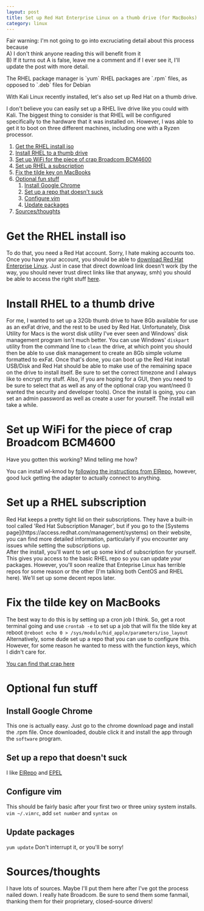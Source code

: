 ```yaml
---
layout: post
title: Set up Red Hat Enterprise Linux on a thumb drive (for MacBooks)
category: linux
---
```


Fair warning: I'm not going to go into excruciating detail about this process
because  
A) I don't think anyone reading this will benefit from it  
B) If it turns out A is false, leave me a comment and if I ever see it, I'll
update the post with more detail.

<div markdown="1" class="alert alert-info" role="alert">
The RHEL package manager is `yum`  
RHEL packages are `.rpm` files, as opposed to `.deb` files for Debian
</div>

With Kali Linux recently installed, let's also set up Red Hat on a thumb drive.
<div markdown="1" class="alert alert-danger" role="alert">
I don't believe you can easily set up a RHEL live drive like you could with Kali.
The biggest thing to consider is that RHEL will be configured specifically to
the hardware that it was installed on. However, I was able to get it to boot on
three different machines, including one with a Ryzen processor.
</div>

1. [Get the RHEL install iso](#get-the-rhel-install-iso)
2. [Install RHEL to a thumb drive](#install-rhel-to-a-thumb-drive)
3. [Set up WiFi for the piece of crap Broadcom BCM4600](#set-up-wifi-for-the-piece-of-crap-broadcom-bcm4600)
4. [Set up RHEL a subscription](#set-up-rhel-subscription)
5. [Fix the tilde key on MacBooks](#fix-the-tilde-key-on-macbooks)
6. [Optional fun stuff](#optional-fun-stuff)
    1. [Install Google Chrome](#install-google-chrome)
    2. [Set up a repo that doesn't suck](#set-up-a-repo-that-doesn't-suck)
    3. [Configure vim](#configure-vim)
    4. [Update packages](#update-packages)
7. [Sources/thoughts](#sources)

# Get the RHEL install iso
To do that, you need a Red Hat account. Sorry, I hate making accounts too. Once
you have your account, you should be able to [download Red Hat Enterprise Linux](https://developers.redhat.com/download-manager/content/origin/files/sha256/43/431a58c8c0351803a608ffa56948c5a7861876f78ccbe784724dd8c987ff7000/rhel-server-7.4-x86_64-dvd.iso). Just in case that
direct download link doesn't work (by the way, you should never trust direct links
like that anyway, smh) you should be able to access the right stuff [here](https://developers.redhat.com/).

# Install RHEL to a thumb drive
For me, I wanted to set up a 32Gb thumb drive to have 8Gb available for use as
an exFat drive, and the rest to be used by Red Hat. Unfortunately, Disk Utility
for Macs is the worst disk utility I've ever seen and Windows' disk management
program isn't much better. You can use Windows' `diskpart` utility from the
command line to `clean` the drive, at which point you should then be able to use
disk management to create an 8Gb simple volume formatted to exFat. Once that's
done, you can boot up the Red Hat install USB/Disk and Red Hat should be able to
make use of the remaining space on the drive to install itself. Be sure to set
the correct timezone and I always like to encrypt my stuff. Also, if you are
hoping for a GUI, then you need to be sure to select that as well as any of the
optional crap you want/need (I wanted the security and developer tools). Once
the install is going, you can set an admin password as well as create a user
for yourself. The install will take a while.

# Set up WiFi for the piece of crap Broadcom BCM4600
Have you gotten this working? Mind telling me how?

You can install wl-kmod by [following the instructions from ElRepo](https://elrepo.org/tiki/wl-kmod),
however, good luck getting the adapter to actually connect to anything.

# Set up a RHEL subscription
<div markdown="1" class="alert alert-info" role="alert">
Red Hat keeps a pretty tight lid on their subscriptions. They have a built-in
tool called 'Red Hat Subscription Manager', but if you go to the [Systems page](https://access.redhat.com/management/systems)
on their website, you can find more detailed information, particularly if you
encounter any issues while setting the subscriptions up.
</div>
After the install, you'll want to set up some kind of subscription for yourself.
This gives you access to the basic RHEL repo so you can update your packages.
However, you'll soon realize that Enteprise Linux has terrible repos for some
reason or the other (I'm talking both CentOS and RHEL here). We'll set up some
decent repos later.

# Fix the tilde key on MacBooks
The best way to do this is by setting up a cron job I think. So, get a root
terminal going and use `crontab -e` to set up a job that will fix the tilde key
at reboot `@reboot echo 0 > /sys/module/hid_apple/parameters/iso_layout`
Alternatively, some dude set up a repo that you can use to configure this. However,
for some reason he wanted to mess with the function keys, which I didn't care for.

[You can find that crap here](http://atodorov.org/blog/2015/04/29/rhel-7-repository-for-macbook-air/)

# Optional fun stuff

## Install Google Chrome
This one is actually easy. Just go to the chrome download page and install the
.rpm file. Once downloaded, double click it and install the app through the
`software` program.

## Set up a repo that doesn't suck
I like [ElRepo](http://elrepo.org/tiki/tiki-index.php) and [EPEL](https://fedoraproject.org/wiki/EPEL/FAQ#How_can_I_install_the_packages_from_the_EPEL_software_repository.3F)

## Configure vim
This should be fairly basic after your first two or three unixy system installs.
`vim ~/.vimrc`, add `set number` and `syntax on`

## Update packages
`yum update` Don't interrupt it, or you'll be sorry!

# Sources/thoughts
I have lots of sources. Maybe I'll put them here after I've got the process nailed
down.
I really hate Broadcom. Be sure to send them some fanmail, thanking them for their
proprietary, closed-source drivers!
